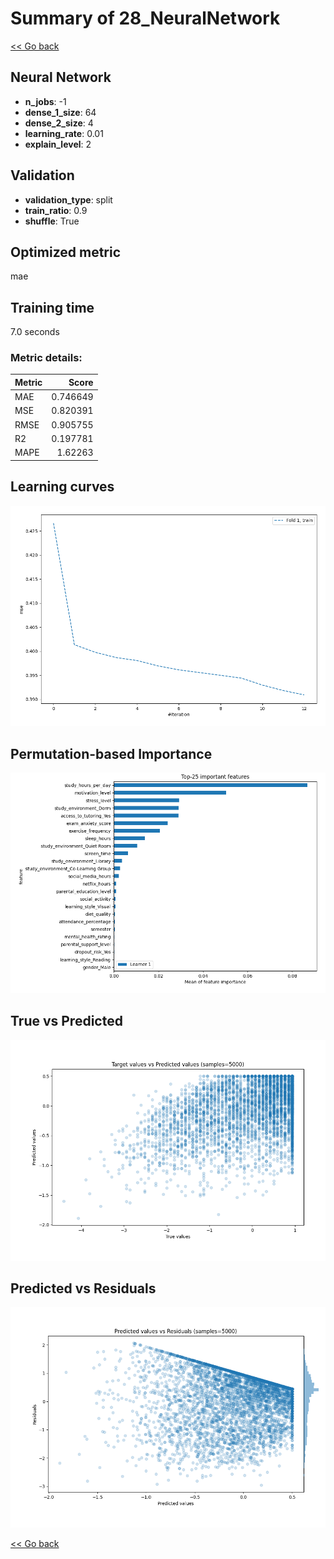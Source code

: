 # Summary of 28_NeuralNetwork

[<< Go back](../README.md)


## Neural Network
- **n_jobs**: -1
- **dense_1_size**: 64
- **dense_2_size**: 4
- **learning_rate**: 0.01
- **explain_level**: 2

## Validation
 - **validation_type**: split
 - **train_ratio**: 0.9
 - **shuffle**: True

## Optimized metric
mae

## Training time

7.0 seconds

### Metric details:
| Metric   |    Score |
|:---------|---------:|
| MAE      | 0.746649 |
| MSE      | 0.820391 |
| RMSE     | 0.905755 |
| R2       | 0.197781 |
| MAPE     | 1.62263  |



## Learning curves
![Learning curves](learning_curves.png)

## Permutation-based Importance
![Permutation-based Importance](permutation_importance.png)
## True vs Predicted

![True vs Predicted](true_vs_predicted.png)


## Predicted vs Residuals

![Predicted vs Residuals](predicted_vs_residuals.png)



[<< Go back](../README.md)
